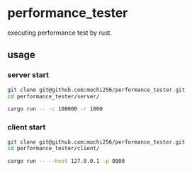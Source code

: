 # performance_tester
executing performance test by  rust.

## usage

### server start
```bash
git clone git@github.com:mochi256/performance_tester.git
cd performance_tester/server/

cargo run -- -c 100000 -r 1000
```

### client start
```bash
git clone git@github.com:mochi256/performance_tester.git
cd performance_tester/client/

cargo run -- --host 127.0.0.1 -p 8000
```